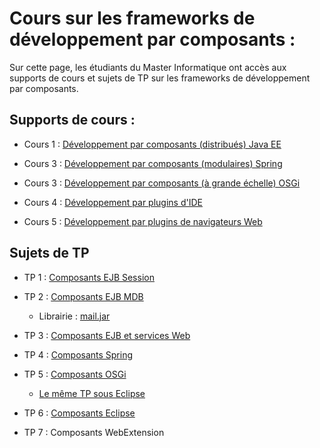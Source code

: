 # Cours sur les frameworks de développement par composants :
Sur cette page, les étudiants du Master Informatique ont accès aux supports de cours et sujets de TP sur les frameworks de développement par composants.
## Supports de cours :
   * Cours 1 : [Développement par composants (distribués) Java EE](./cours/cours1.pdf)
   
   * Cours 3 : [Développement par composants (modulaires) Spring](./cours/cours2.pdf)
   
   * Cours 3 : [Développement par composants (à grande échelle) OSGi](./cours/cours3.pdf)
   
   * Cours 4 : [Développement par plugins d'IDE](./cours/cours4.pdf)
   
   * Cours 5 : [Développement par plugins de navigateurs Web](./cours/cours5.pdf)

## Sujets de TP
  * TP 1 : [Composants EJB Session](./tp/01_ejb/tp_ejb1.pdf)
  
  * TP 2 : [Composants EJB MDB](./tp/01_ejb/tp_ejb2.pdf)<br/>
    - Librairie : [mail.jar](./tp/01_ejb/lib/mail.jar)
    
  * TP 3 : [Composants EJB et services Web](./tp/01_ejb/tp_ejb3.pdf)
  
  * TP 4 : [Composants Spring](./tp/02_spring/tp_spring.pdf)
  
  * TP 5 : [Composants OSGi](./tp/03_osgi/tp_osgi.pdf)<br/>
    - [Le même TP sous Eclipse](./tp/03_osgi/tpOsgiSousEclipse.pdf)
    
  * TP 6 : [Composants Eclipse](./tp/04_eclipse/tp_eclipse.pdf)
  
  * TP 7 : Composants WebExtension
